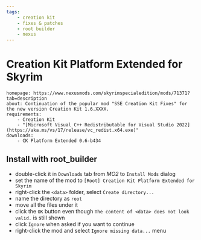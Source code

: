 ```yaml
---
tags:
    - creation kit
    - fixes & patches
    - root builder
    - nexus
---
```


# Creation Kit Platform Extended for Skyrim

```project_info
homepage: https://www.nexusmods.com/skyrimspecialedition/mods/71371?tab=description
about: Continuation of the popular mod "SSE Creation Kit Fixes" for the new version Creation Kit 1.6.XXXX.
requirements:
    - Creation Kit
    - "[Microsoft Visual C++ Redistributable for Visual Studio 2022](https://aka.ms/vs/17/release/vc_redist.x64.exe)"
downloads:
    - CK Platform Extended 0.6-b434
```

## Install with root_builder

* double-click it in `Downloads` tab from *MO2* to `Install Mods` dialog
* set the name of the mod to `[Root] Creation Kit Platform Extended for Skyrim`
* right-click the `<data>` folder, select `Create directory...`
* name the directory as `root`
* move all the files under it
* click the `OK` button even though `The content of <data> does not look valid.` is still shown
* click `Ignore` when asked if you want to continue
* right-click the mod and select `Ignore missing data...` menu
